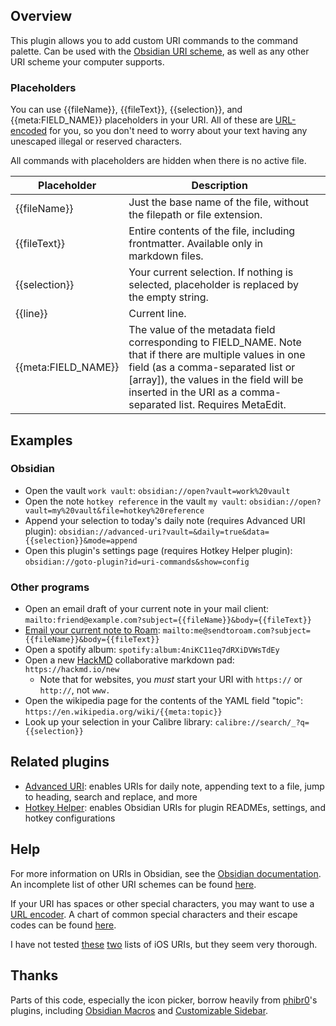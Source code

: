 ## Overview
This plugin allows you to add custom URI commands to the command palette. Can be used with the [Obsidian URI scheme](https://help.obsidian.md/Advanced+topics/Using+obsidian+URI), as well as any other URI scheme your computer supports.

### Placeholders
You can use {{fileName}}, {{fileText}}, {{selection}}, and {{meta:FIELD_NAME}} placeholders in your URI. All of these are [URL-encoded](https://en.wikipedia.org/wiki/Percent-encoding) for you, so you don't need to worry about your text having any unescaped illegal or reserved characters. 

All commands with placeholders are hidden when there is no active file.

| Placeholder         | Description                                                                                                                                                                                                                                                                                                                                         |     |
| ------------------- | --------------------------------------------------------------------------------------------------------------------------------------------------------------------------------------------------------------------------------------------------------------------------------------------------------------------------------------------------- | --- |
| {{fileName}}        | Just the base name of the file, without the filepath or file extension.                                                                                                                                                                                                                                                                             |     |
| {{fileText}}        | Entire contents of the file, including frontmatter. Available only in markdown files.                                                                                                                                                                                                                                                               |     |
| {{selection}}       | Your current selection. If nothing is selected, placeholder is replaced by the empty string.                                                                                                                                                                                                                                         |     |
| {{line}}            | Current line.                                                                                                                                                                                                                                                                                                                                       |     |
| {{meta:FIELD_NAME}} | The value of the metadata field corresponding to FIELD_NAME. Note that if there are multiple values in one field (as a comma-separated list or [array]), the values in the field will be inserted in the URI as a comma-separated list. Requires MetaEdit. |     |

## Examples
### Obsidian
- Open the vault `work vault`: `obsidian://open?vault=work%20vault`
- Open the note `hotkey reference` in the vault `my vault`: `obsidian://open?vault=my%20vault&file=hotkey%20reference`
- Append your selection to today's daily note (requires Advanced URI plugin): `obsidian://advanced-uri?vault=&daily=true&data={{selection}}&mode=append`
- Open this plugin's settings page (requires Hotkey Helper plugin): `obsidian://goto-plugin?id=uri-commands&show=config`

### Other programs
- Open an email draft of your current note in your mail client: `mailto:friend@example.com?subject={{fileName}}&body={{fileText}}`
- [Email your current note to Roam](http://www.sendtoroam.com/): `mailto:me@sendtoroam.com?subject={{fileName}}&body={{fileText}}`
- Open a spotify album: `spotify:album:4niKC11eq7dRXiDVWsTdEy`
- Open a new [HackMD](https://hackmd.io/) collaborative markdown pad: `https://hackmd.io/new`
    - Note that for websites, you *must* start your URI with `https://` or `http://`, not `www.`
- Open the wikipedia page for the contents of the YAML field "topic": `https://en.wikipedia.org/wiki/{{meta:topic}}`
- Look up your selection in your Calibre library: `calibre://search/_?q={{selection}}`

## Related plugins
- [Advanced URI](https://github.com/Vinzent03/obsidian-advanced-uri): enables URIs for daily note, appending text to a file, jump to heading, search and replace, and more
- [Hotkey Helper](https://github.com/pjeby/hotkey-helper): enables Obsidian URIs for plugin READMEs, settings, and hotkey configurations

## Help
For more information on URIs in Obsidian, see the [Obsidian documentation](https://help.obsidian.md/Advanced+topics/Using+obsidian+URI). An incomplete list of other URI schemes can be found [here](https://en.wikipedia.org/wiki/List_of_URI_schemes).

If your URI has spaces or other special characters, you may want to use a [URL encoder](https://meyerweb.com/eric/tools/dencoder/). A chart of common special characters and their escape codes can be found [here](https://www.december.com/html/spec/esccodes.html). 

I have not tested [these](https://github.com/bhagyas/app-urls) [two](https://www.techregister.co.uk/always-updated-list-of-ios-app-url-scheme-names-paths-for-shortcuts-ios-iphone-gadget-hacks/) lists of iOS URIs, but they seem very thorough.

## Thanks
Parts of this code, especially the icon picker, borrow heavily from [phibr0](https://github.com/phibr0)'s plugins, including [Obsidian Macros](https://github.com/phibr0/obsidian-macros) and [Customizable Sidebar](https://github.com/phibr0/obsidian-customizable-sidebar).